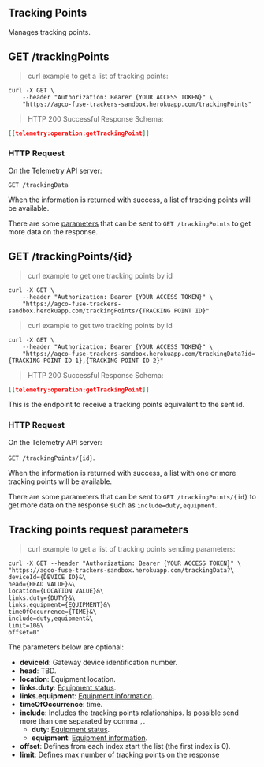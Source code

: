 ## Tracking Points

Manages tracking points.

## GET /trackingPoints

> curl example to get a list of tracking points:

```shell
curl -X GET \
    --header "Authorization: Bearer {YOUR ACCESS TOKEN}" \
    "https://agco-fuse-trackers-sandbox.herokuapp.com/trackingPoints"
```

> HTTP 200 Successful Response Schema:

```json
[[telemetry:operation:getTrackingPoint]]
```

### HTTP Request

On the Telemetry API server:

`GET /trackingData`

When the information is returned with success, a list of tracking points will be available.

There are some [parameters](#tracking-points-request-parameters) that can be sent to `GET /trackingPoints` to get more data on the response.

## GET /trackingPoints/{id}

> curl example to get one tracking points by id

```shell
curl -X GET \
    --header "Authorization: Bearer {YOUR ACCESS TOKEN}" \
    "https://agco-fuse-trackers-sandbox.herokuapp.com/trackingPoints/{TRACKING POINT ID}"
```

> curl example to get two tracking points by id

```shell
curl -X GET \
    --header "Authorization: Bearer {YOUR ACCESS TOKEN}" \
    "https://agco-fuse-trackers-sandbox.herokuapp.com/trackingData?id={TRACKING POINT ID 1},{TRACKING POINT ID 2}"
```

> HTTP 200 Successful Response Schema:

```json
[[telemetry:operation:getTrackingPoint]]
```

This is the endpoint to receive a tracking points equivalent to the sent id.

### HTTP Request

On the Telemetry API server:

`GET /trackingPoints/{id}`.

When the information is returned with success, a list with one or more tracking points will be available.

There are some parameters that can be sent to `GET /trackingPoints/{id}` to get more data on the response such as `include=duty,equipment`.

## Tracking points request parameters

> curl example to get a list of tracking points sending parameters:

```shell
curl -X GET --header "Authorization: Bearer {YOUR ACCESS TOKEN}" \
"https://agco-fuse-trackers-sandbox.herokuapp.com/trackingData?\
deviceId={DEVICE ID}&\
head={HEAD VALUE}&\
location={LOCATION VALUE}&\
links.duty={DUTY}&\
links.equipment={EQUIPMENT}&\
timeOfOccurrence={TIME}&\
include=duty,equipment&\
limit=10&\
offset=0"
```

The parameters below are optional:

- **deviceId**: Gateway device identification number.
- **head**: TBD.
- **location**: Equipment location.
- **links.duty**: [Equipment status](#duties).
- **links.equipment**: [Equipment information](#equipment).
- **timeOfOccurrence**: time.
- **include**: Includes the tracking points relationships. Is possible send more than one separated by comma `,`.
  - **duty**: [Equipment status](#duties).
  - **equipment**: [Equipment information](#equipment).
- **offset**: Defines from each index start the list (the first index is 0).
- **limit**: Defines max number of tracking points on the response
